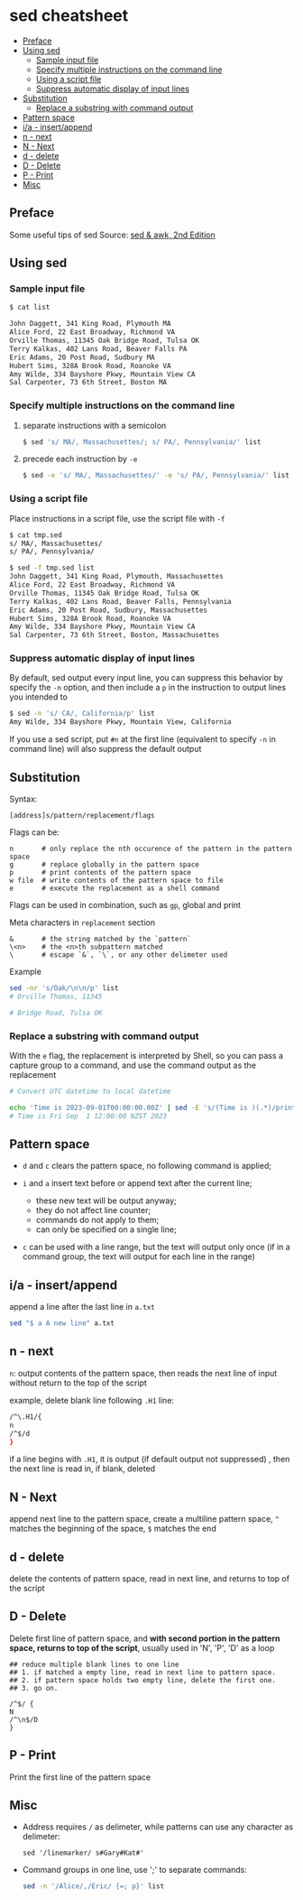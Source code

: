 # sed cheatsheet

- [Preface](#preface)
- [Using sed](#using-sed)
  - [Sample input file](#sample-input-file)
  - [Specify multiple instructions on the command line](#specify-multiple-instructions-on-the-command-line)
  - [Using a script file](#using-a-script-file)
  - [Suppress automatic display of input lines](#suppress-automatic-display-of-input-lines)
- [Substitution](#substitution)
  - [Replace a substring with command output](#replace-a-substring-with-command-output)
- [Pattern space](#pattern-space)
- [i/a - insert/append](#ia---insertappend)
- [n - next](#n---next)
- [N - Next](#n---next-1)
- [d - delete](#d---delete)
- [D - Delete](#d---delete-1)
- [P - Print](#p---print)
- [Misc](#misc)


## Preface

Some useful tips of sed
Source: [sed & awk, 2nd Edition][sedawk2_book]

## Using sed

### Sample input file

```sh
$ cat list

John Daggett, 341 King Road, Plymouth MA
Alice Ford, 22 East Broadway, Richmond VA
Orville Thomas, 11345 Oak Bridge Road, Tulsa OK
Terry Kalkas, 402 Lans Road, Beaver Falls PA
Eric Adams, 20 Post Road, Sudbury MA
Hubert Sims, 328A Brook Road, Roanoke VA
Amy Wilde, 334 Bayshore Pkwy, Mountain View CA
Sal Carpenter, 73 6th Street, Boston MA
```

### Specify multiple instructions on the command line

1.  separate instructions with a semicolon

    ```sh
    $ sed 's/ MA/, Massachusettes/; s/ PA/, Pennsylvania/' list
    ```

2.  precede each instruction by `-e`

    ```sh
    $ sed -e 's/ MA/, Massachusettes/' -e 's/ PA/, Pennsylvania/' list
    ```

### Using a script file

Place instructions in a script file, use the script file with `-f`

```sh
$ cat tmp.sed
s/ MA/, Massachusettes/
s/ PA/, Pennsylvania/

$ sed -f tmp.sed list
John Daggett, 341 King Road, Plymouth, Massachusettes
Alice Ford, 22 East Broadway, Richmond VA
Orville Thomas, 11345 Oak Bridge Road, Tulsa OK
Terry Kalkas, 402 Lans Road, Beaver Falls, Pennsylvania
Eric Adams, 20 Post Road, Sudbury, Massachusettes
Hubert Sims, 328A Brook Road, Roanoke VA
Amy Wilde, 334 Bayshore Pkwy, Mountain View CA
Sal Carpenter, 73 6th Street, Boston, Massachusettes
```

### Suppress automatic display of input lines

By default, sed output every input line, you can suppress this behavior by specify the `-n` option, and then include a `p` in the instruction to output lines you intended to

```sh
$ sed -n 's/ CA/, California/p' list
Amy Wilde, 334 Bayshore Pkwy, Mountain View, California
```

If you use a sed script, put `#n` at the first line (equivalent to specify `-n` in command line) will also suppress the default output

## Substitution

Syntax:

```
[address]s/pattern/replacement/flags
```

Flags can be:

```
n       # only replace the nth occurence of the pattern in the pattern space
g       # replace globally in the pattern space
p       # print contents of the pattern space
w file  # write contents of the pattern space to file
e       # execute the replacement as a shell command
```

Flags can be used in combination, such as `gp`, global and print

Meta characters in `replacement` section

```
&       # the string matched by the `pattern`
\<n>    # the <n>th subpattern matched
\       # escape `&`, `\`, or any other delimeter used
```

Example

```sh
sed -nr 's/Oak/\n\n/p' list
# Orville Thomas, 11345

# Bridge Road, Tulsa OK
```

### Replace a substring with command output

With the `e` flag, the replacement is interpreted by Shell, so you can pass a capture group to a command, and use the command output as the replacement

```sh
# Convert UTC datetime to local datetime

echo 'Time is 2023-09-01T00:00:00.00Z' | sed -E 's/(Time is )(.*)/printf "%s%s" "\1" "$(date -d \2)"/e'
# Time is Fri Sep  1 12:00:00 NZST 2023
```


## Pattern space

- `d` and `c` clears the pattern space, no following command is applied;
- `i` and `a` insert text before or append text after the current line;

  - these new text will be output anyway;
  - they do not affect line counter;
  - commands do not apply to them;
  - can only be specified on a single line;

- `c` can be used with a line range, but the text will output only once (if in a command group, the text will output for each line in the range)

## i/a - insert/append

append a line after the last line in `a.txt`

```sh
sed "$ a A new line" a.txt
```

## n - next

`n`: output contents of the pattern space, then reads the next line of input without return to the top of the script

example, delete blank line following `.H1` line:

```sh
/^\.H1/{
n
/^$/d
}
```

if a line begins with `.H1`, it is output (if default output not suppressed) , then the next line is read in, if blank, deleted

## N - Next

append next line to the pattern space, create a multiline pattern space, `^` matches the beginning of the space, `$` matches the end

## d - delete

delete the contents of pattern space, read in next line, and returns to top of the script

## D - Delete

Delete first line of pattern space, and **with second portion in the pattern space, returns to top of the script**, usually used in 'N', 'P', 'D' as a loop

```
## reduce multiple blank lines to one line
## 1. if matched a empty line, read in next line to pattern space.
## 2. if pattern space holds two empty line, delete the first one.
## 3. go on.

/^$/ {
N
/^\n$/D
}
```

## P - Print

Print the first line of the pattern space

## Misc

- Address requires `/` as delimeter, while patterns can use any character as delimeter:

  `sed '/linemarker/ s#Gary#Kat#'`

- Command groups in one line, use ';' to separate commands:

  ```sh
  sed -n '/Alice/,/Eric/ {=; p}' list
  ```

[sedawk2_book]: http://shop.oreilly.com/product/9781565922259.do
